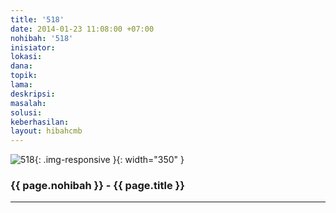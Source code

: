 ```yaml
---
title: '518'
date: 2014-01-23 11:08:00 +07:00
nohibah: '518'
inisiator:
lokasi:
dana:
topik:
lama:
deskripsi:
masalah:
solusi:
keberhasilan:
layout: hibahcmb
---
```


![518](/static/img/hibahcmb/518.png){: .img-responsive }{: width="350" }

### {{ page.nohibah }} - {{ page.title }}

---
